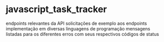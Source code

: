 # javascript_task_tracker

endpoints relevantes da API
solicitações de exemplo aos endpoints
implementação em diversas linguagens de programação
mensagens listadas para os diferentes erros com seus respectivos códigos de status